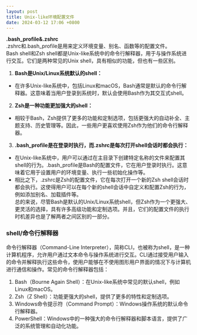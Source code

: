 ```yaml
---
layout: post
title: Unix-like环境配置文件
date: 2024-03-12 17:06 +0800
---
```

**.bash_profile&.zshrc**   
.zshrc和.bash_profile是用来定义环境变量、别名、函数等的配置文件。   
Bash shell和Zsh shell都是Unix-like系统中的命令行解释器，用于与操作系统进行交互。它们是两种常见的Unix shell，具有相似的功能，但也有一些区别。   
1. **Bash是Unix/Linux系统默认的shell：**   
  * 在许多Unix-like系统中，包括Linux和macOS，Bash通常是默认的命令行解释器。这意味着当用户登录到系统时，默认会使用Bash作为其交互式shell。   
2. **Zsh是一种功能更加强大的shell：**   
  * 相较于Bash，Zsh提供了更多的功能和定制选项，包括更强大的自动补全、主题支持、历史管理等。因此，一些用户更喜欢使用Zsh作为他们的命令行解释器。   
3. **.bash_profile是在登录时执行，而.zshrc是每次打开shell会话时都会执行：**   
  * 在Unix-like系统中，用户可以通过在主目录下创建特定名称的文件来配置其shell的行为。.bash_profile是Bash的配置文件，它在用户登录时执行。这意味着它用于设置用户的环境变量、执行一些初始化操作等。   
  * 相比之下，.zshrc是Zsh的配置文件，它在每次打开一个新的Zsh shell会话时都会执行。这使得用户可以在每个新的shell会话中自定义和配置Zsh的行为，例如添加别名、加载插件等。   
总的来说，尽管Bash是默认的Unix/Linux系统shell，但Zsh作为一个更强大、更灵活的选择，具有许多高级功能和定制选项。并且，它们的配置文件的执行时机差异也是了解两者之间区别的一部分。   

### **shell/命令行解释器**
命令行解释器（Command-Line Interpreter），简称CLI，也被称为shell，是一种计算机程序，允许用户通过文本命令与操作系统进行交互。CLI通过接受用户输入的命令并解释执行这些命令，使用户能够在不使用图形用户界面的情况下与计算机进行通信和操作。常见的命令行解释器包括：   
1. Bash（Bourne Again Shell）：在Unix-like系统中常见的默认shell，例如Linux和macOS。   
2. Zsh（Z Shell）：功能更强大的shell，提供了更多的特性和定制选项。   
3. Windows命令提示符（Command Prompt）：Windows操作系统的默认命令行解释器。   
4. PowerShell：Windows中的一种强大的命令行解释器和脚本语言，提供了广泛的系统管理和自动化功能。
